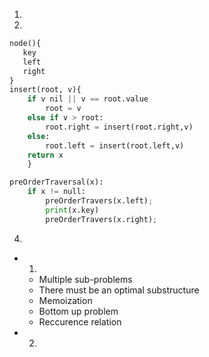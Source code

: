 1.  
2.  

``` py
node(){
   key
   left
   right
}
insert(root, v){
    if v nil || v == root.value
        root = v
    else if v > root:
        root.right = insert(root.right,v)
    else:
        root.left = insert(root.left,v)
    return x
    }
```

``` py
preOrderTraversal(x):
    if x != null:
        preOrderTravers(x.left);
        print(x.key)
        preOrderTravers(x.right);
```

4.  

- 1.  

  - Multiple sub-problems
  - There must be an optimal substructure
  - Memoization
  - Bottom up problem
  - Reccurence relation

- 2.  

